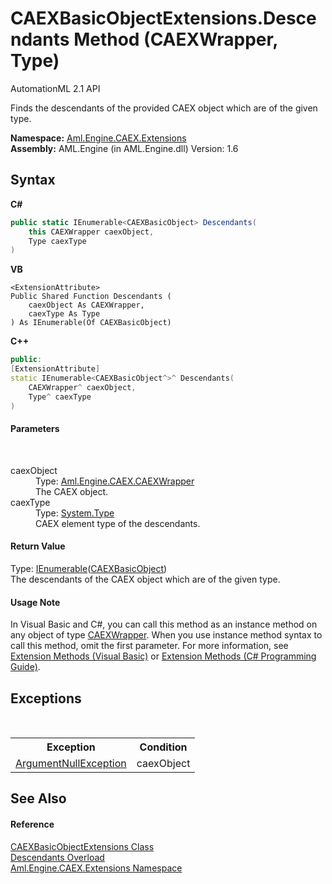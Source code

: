 # CAEXBasicObjectExtensions.Descendants Method (CAEXWrapper, Type)
AutomationML 2.1 API 

Finds the descendants of the provided CAEX object which are of the given type.

**Namespace:**&nbsp;<a href="N_Aml_Engine_CAEX_Extensions">Aml.Engine.CAEX.Extensions</a><br />**Assembly:**&nbsp;AML.Engine (in AML.Engine.dll) Version: 1.6

## Syntax

**C#**<br />
``` C#
public static IEnumerable<CAEXBasicObject> Descendants(
	this CAEXWrapper caexObject,
	Type caexType
)
```

**VB**<br />
``` VB
<ExtensionAttribute>
Public Shared Function Descendants ( 
	caexObject As CAEXWrapper,
	caexType As Type
) As IEnumerable(Of CAEXBasicObject)
```

**C++**<br />
``` C++
public:
[ExtensionAttribute]
static IEnumerable<CAEXBasicObject^>^ Descendants(
	CAEXWrapper^ caexObject, 
	Type^ caexType
)
```


#### Parameters
&nbsp;<dl><dt>caexObject</dt><dd>Type: <a href="T_Aml_Engine_CAEX_CAEXWrapper">Aml.Engine.CAEX.CAEXWrapper</a><br />The CAEX object.</dd><dt>caexType</dt><dd>Type: <a href="https://docs.microsoft.com/dotnet/api/system.type" target="_parent" rel="noopener noreferrer">System.Type</a><br />CAEX element type of the descendants.</dd></dl>

#### Return Value
Type: <a href="https://docs.microsoft.com/dotnet/api/system.collections.generic.ienumerable-1" target="_parent" rel="noopener noreferrer">IEnumerable</a>(<a href="T_Aml_Engine_CAEX_CAEXBasicObject">CAEXBasicObject</a>)<br />The descendants of the CAEX object which are of the given type.

#### Usage Note
In Visual Basic and C#, you can call this method as an instance method on any object of type <a href="T_Aml_Engine_CAEX_CAEXWrapper">CAEXWrapper</a>. When you use instance method syntax to call this method, omit the first parameter. For more information, see <a href="https://docs.microsoft.com/dotnet/visual-basic/programming-guide/language-features/procedures/extension-methods" target="_blank" rel="noopener noreferrer">Extension Methods (Visual Basic)</a> or <a href="https://docs.microsoft.com/dotnet/csharp/programming-guide/classes-and-structs/extension-methods" target="_blank" rel="noopener noreferrer">Extension Methods (C# Programming Guide)</a>.

## Exceptions
&nbsp;<table><tr><th>Exception</th><th>Condition</th></tr><tr><td><a href="https://docs.microsoft.com/dotnet/api/system.argumentnullexception" target="_parent" rel="noopener noreferrer">ArgumentNullException</a></td><td>caexObject</td></tr></table>

## See Also


#### Reference
<a href="T_Aml_Engine_CAEX_Extensions_CAEXBasicObjectExtensions">CAEXBasicObjectExtensions Class</a><br /><a href="Overload_Aml_Engine_CAEX_Extensions_CAEXBasicObjectExtensions_Descendants">Descendants Overload</a><br /><a href="N_Aml_Engine_CAEX_Extensions">Aml.Engine.CAEX.Extensions Namespace</a><br />